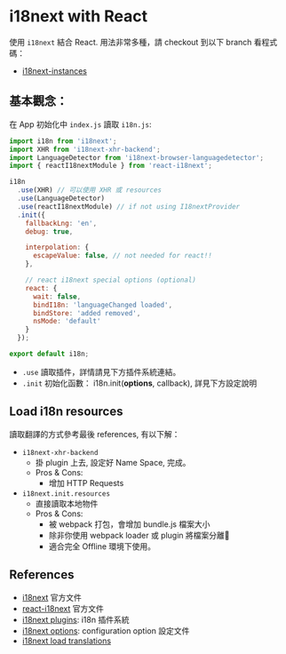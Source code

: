 # i18next with React

使用 `i18next` 結合 React. 用法非常多種，請 checkout 到以下 branch 看程式碼：

* [i18next-instances](https://github.com/xJkit/i18next-example/tree/i18next-instances)

## 基本觀念：

在 App 初始化中 `index.js` 讀取 `i18n.js`:

```javascript
import i18n from 'i18next';
import XHR from 'i18next-xhr-backend';
import LanguageDetector from 'i18next-browser-languagedetector';
import { reactI18nextModule } from 'react-i18next';

i18n
  .use(XHR) // 可以使用 XHR 或 resources
  .use(LanguageDetector)
  .use(reactI18nextModule) // if not using I18nextProvider
  .init({
    fallbackLng: 'en',
    debug: true,

    interpolation: {
      escapeValue: false, // not needed for react!!
    },

    // react i18next special options (optional)
    react: {
      wait: false,
      bindI18n: 'languageChanged loaded',
      bindStore: 'added removed',
      nsMode: 'default'
    }
  });

export default i18n;
```

* `.use` 讀取插件，詳情請見下方插件系統連結。
* `.init` 初始化函數： i18n.init(**options**, callback), 詳見下方設定說明

## Load i18n resources

讀取翻譯的方式參考最後 references, 有以下解：

* `i18next-xhr-backend`
  * 掛 plugin 上去, 設定好 Name Space, 完成。
  * Pros & Cons:
    * 增加 HTTP Requests
* `i18next.init.resources`
  * 直接讀取本地物件
  * Pros & Cons:
    * 被 webpack 打包，會增加 bundle.js 檔案大小
    * 除非你使用 webpack loader 或 plugin 將檔案分離
    * 適合完全 Offline 環境下使用。

## References
* [i18next](https://www.i18next.com/#) 官方文件
* [react-i18next](https://react.i18next.com/) 官方文件
* [i18next plugins](https://www.i18next.com/plugins-and-utils.html#plugins): i18n 插件系統
* [i18next options](https://www.i18next.com/configuration-options.html): configuration option 設定文件
* [i18next load translations](https://www.i18next.com/add-or-load-translations.html)